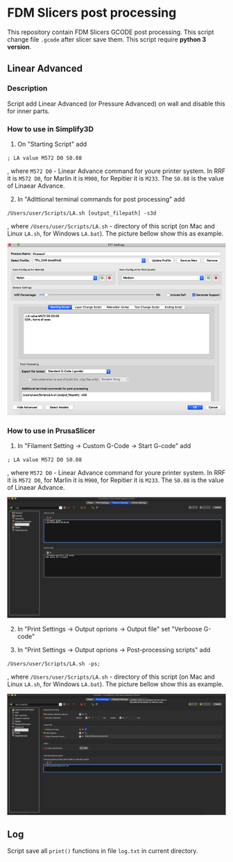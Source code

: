 # FDM Slicers post processing
This repository contain FDM Slicers GCODE post processing. This script change file `.gcode` after slicer save them. 
This script require **python 3 version**.

## Linear Advanced

### Description
Script add Linear Advanced (or Pressure Advanced) on wall and disable this for inner parts. 

### How to use in Simplify3D
1. On "Starting Script" add 

`; LA value M572 D0 S0.08`

, where `M572 D0` - Linear Advance command for youre printer system. In RRF it is `M572 D0`, for Marlin it is `M900`, for Repitier it is `M233`. The `S0.08` is the value of Linaear Advance.

2. In "Adittional terminal commands for post processing" add 

`/Users/user/Scripts/LA.sh [output_filepath] -s3d`

, where `/Users/user/Scripts/LA.sh` - directory of this script (on Mac and Linux `LA.sh`, for Windows `LA.bat`). The picture bellow show this as example. 

<img src = pictures/LA_S3D.png>

### How to use in PrusaSlicer

1. In "Filament Setting -> Custom G-Code -> Start G-code" add 

`; LA value M572 D0 S0.08`

, where `M572 D0` - Linear Advance command for youre printer system. In RRF it is `M572 D0`, for Marlin it is `M900`, for Repitier it is `M233`. The `S0.08` is the value of Linaear Advance.

<img src = pictures/LA_PS_01.png>

2. In "Print Settings -> Output oprions -> Output file" set "Verboose G-code"

3. In "Print Settings -> Output oprions -> Post-processing scripts" add

`/Users/user/Scripts/LA.sh -ps;`

, where `/Users/user/Scripts/LA.sh` - directory of this script (on Mac and Linux `LA.sh`, for Windows `LA.bat`). The picture bellow show this as example. 

<img src = pictures/LA_PS_02.png>

## Log

Script save all `print()` functions in file `log.txt` in current directory.